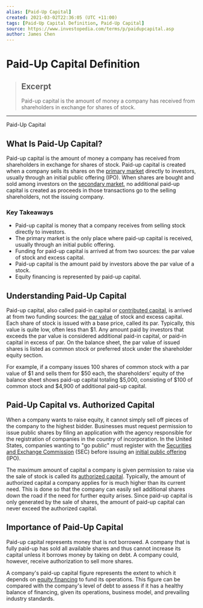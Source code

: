 ```yaml
---
alias: [Paid-Up Capital]
created: 2021-03-02T22:36:05 (UTC +11:00)
tags: [Paid-Up Capital Definition, Paid-Up Capital]
source: https://www.investopedia.com/terms/p/paidupcapital.asp
author: James Chen
---
```


# Paid-Up Capital Definition

> ## Excerpt
> Paid-up capital is the amount of money a company has received from shareholders in exchange for shares of stock.

---

Paid-Up Capital
## What Is Paid-Up Capital?

Paid-up capital is the amount of money a company has received from shareholders in exchange for shares of stock. Paid-up capital is created when a company sells its shares on the [primary market](https://www.investopedia.com/terms/p/primarymarket.asp) directly to investors, usually through an initial public offering (IPO). When shares are bought and sold among investors on the [secondary market](https://www.investopedia.com/terms/s/secondarymarket.asp), no additional paid-up capital is created as proceeds in those transactions go to the selling shareholders, not the issuing company.

### Key Takeaways

-   Paid-up capital is money that a company receives from selling stock directly to investors.
-   The primary market is the only place where paid-up capital is received, usually through an initial public offering.
-   Funding for paid-up capital is arrived at from two sources: the par value of stock and excess capital.
-   Paid-up capital is the amount paid by investors above the par value of a stock.
-   Equity financing is represented by paid-up capital.

## Understanding Paid-Up Capital

Paid-up capital, also called paid-in capital or [contributed capital](https://www.investopedia.com/terms/c/contributed-capital.asp), is arrived at from two funding sources: the [par value](https://www.investopedia.com/terms/p/parvalue.asp) of stock and excess capital. Each share of stock is issued with a base price, called its par. Typically, this value is quite low, often less than $1. Any amount paid by investors that exceeds the par value is considered additional paid-in capital, or paid-in capital in excess of par. On the balance sheet, the par value of issued shares is listed as common stock or preferred stock under the shareholder equity section.

For example, if a company issues 100 shares of common stock with a par value of $1 and sells them for $50 each, the shareholders' equity of the balance sheet shows paid-up capital totaling $5,000, consisting of $100 of common stock and $4,900 of additional paid-up capital.

## Paid-Up Capital vs. Authorized Capital

When a company wants to raise equity, it cannot simply sell off pieces of the company to the highest bidder. Businesses must request permission to issue public shares by filing an application with the agency responsible for the registration of companies in the country of incorporation. In the United States, companies wanting to "go public" must register with the [Securities and Exchange Commission](https://www.investopedia.com/terms/s/sec.asp) (SEC) before issuing an [initial public offering](https://www.investopedia.com/terms/i/ipo.asp) (IPO).

The maximum amount of capital a company is given permission to raise via the sale of stock is called its [authorized capital](https://www.investopedia.com/terms/a/authorized-share-capital.asp). Typically, the amount of authorized capital a company applies for is much higher than its current need. This is done so that the company can easily sell additional shares down the road if the need for further equity arises. Since paid-up capital is only generated by the sale of shares, the amount of paid-up capital can never exceed the authorized capital.

## Importance of Paid-Up Capital

Paid-up capital represents money that is not borrowed. A company that is fully paid-up has sold all available shares and thus cannot increase its capital unless it borrows money by taking on debt. A company could, however, receive authorization to sell more shares.

A company's paid-up capital figure represents the extent to which it depends on [equity financing](https://www.investopedia.com/terms/e/equityfinancing.asp) to fund its operations. This figure can be compared with the company's level of debt to assess if it has a healthy balance of financing, given its operations, business model, and prevailing industry standards.
